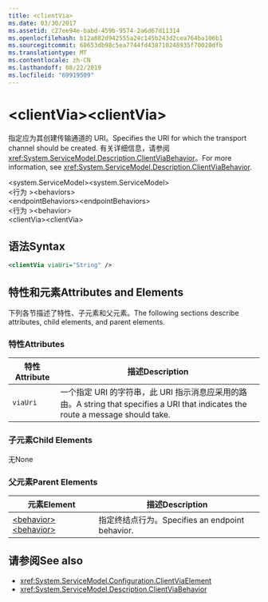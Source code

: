 ```yaml
---
title: <clientVia>
ms.date: 03/30/2017
ms.assetid: c27ee94e-babd-459b-9574-2a6d67d11314
ms.openlocfilehash: b12a882d942555a24c145b243d2cea764ba106b1
ms.sourcegitcommit: 68653db98c5ea7744fd438710248935f70020dfb
ms.translationtype: MT
ms.contentlocale: zh-CN
ms.lasthandoff: 08/22/2019
ms.locfileid: "69919509"
---
```

# <a name="clientvia"></a><span data-ttu-id="be357-101">\<clientVia></span><span class="sxs-lookup"><span data-stu-id="be357-101">\<clientVia></span></span>
<span data-ttu-id="be357-102">指定应为其创建传输通道的 URI。</span><span class="sxs-lookup"><span data-stu-id="be357-102">Specifies the URI for which the transport channel should be created.</span></span> <span data-ttu-id="be357-103">有关详细信息，请参阅 <xref:System.ServiceModel.Description.ClientViaBehavior>。</span><span class="sxs-lookup"><span data-stu-id="be357-103">For more information, see <xref:System.ServiceModel.Description.ClientViaBehavior>.</span></span>  
  
 <span data-ttu-id="be357-104">\<system.ServiceModel></span><span class="sxs-lookup"><span data-stu-id="be357-104">\<system.ServiceModel></span></span>  
<span data-ttu-id="be357-105">\<行为 ></span><span class="sxs-lookup"><span data-stu-id="be357-105">\<behaviors></span></span>  
<span data-ttu-id="be357-106">\<endpointBehaviors></span><span class="sxs-lookup"><span data-stu-id="be357-106">\<endpointBehaviors></span></span>  
<span data-ttu-id="be357-107">\<行为 ></span><span class="sxs-lookup"><span data-stu-id="be357-107">\<behavior></span></span>  
<span data-ttu-id="be357-108">\<clientVia></span><span class="sxs-lookup"><span data-stu-id="be357-108">\<clientVia></span></span>  
  
## <a name="syntax"></a><span data-ttu-id="be357-109">语法</span><span class="sxs-lookup"><span data-stu-id="be357-109">Syntax</span></span>  
  
```xml  
<clientVia viaUri="String" />
```  
  
## <a name="attributes-and-elements"></a><span data-ttu-id="be357-110">特性和元素</span><span class="sxs-lookup"><span data-stu-id="be357-110">Attributes and Elements</span></span>  
 <span data-ttu-id="be357-111">下列各节描述了特性、子元素和父元素。</span><span class="sxs-lookup"><span data-stu-id="be357-111">The following sections describe attributes, child elements, and parent elements.</span></span>  
  
### <a name="attributes"></a><span data-ttu-id="be357-112">特性</span><span class="sxs-lookup"><span data-stu-id="be357-112">Attributes</span></span>  
  
|<span data-ttu-id="be357-113">特性</span><span class="sxs-lookup"><span data-stu-id="be357-113">Attribute</span></span>|<span data-ttu-id="be357-114">描述</span><span class="sxs-lookup"><span data-stu-id="be357-114">Description</span></span>|  
|---------------|-----------------|  
|`viaUri`|<span data-ttu-id="be357-115">一个指定 URI 的字符串，此 URI 指示消息应采用的路由。</span><span class="sxs-lookup"><span data-stu-id="be357-115">A string that specifies a URI that indicates the route a message should take.</span></span>|  
  
### <a name="child-elements"></a><span data-ttu-id="be357-116">子元素</span><span class="sxs-lookup"><span data-stu-id="be357-116">Child Elements</span></span>  
 <span data-ttu-id="be357-117">无</span><span class="sxs-lookup"><span data-stu-id="be357-117">None</span></span>  
  
### <a name="parent-elements"></a><span data-ttu-id="be357-118">父元素</span><span class="sxs-lookup"><span data-stu-id="be357-118">Parent Elements</span></span>  
  
|<span data-ttu-id="be357-119">元素</span><span class="sxs-lookup"><span data-stu-id="be357-119">Element</span></span>|<span data-ttu-id="be357-120">描述</span><span class="sxs-lookup"><span data-stu-id="be357-120">Description</span></span>|  
|-------------|-----------------|  
|[<span data-ttu-id="be357-121">\<behavior></span><span class="sxs-lookup"><span data-stu-id="be357-121">\<behavior></span></span>](behavior-of-endpointbehaviors.md)|<span data-ttu-id="be357-122">指定终结点行为。</span><span class="sxs-lookup"><span data-stu-id="be357-122">Specifies an endpoint behavior.</span></span>|  
  
## <a name="see-also"></a><span data-ttu-id="be357-123">请参阅</span><span class="sxs-lookup"><span data-stu-id="be357-123">See also</span></span>

- <xref:System.ServiceModel.Configuration.ClientViaElement>
- <xref:System.ServiceModel.Description.ClientViaBehavior>
